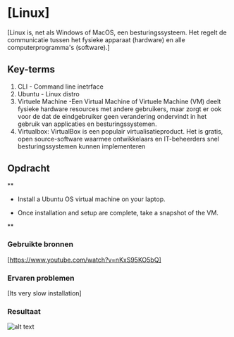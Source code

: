 # [Linux]
[Linux is, net als Windows of MacOS, een besturingssysteem. Het regelt de communicatie tussen het fysieke apparaat (hardware) en alle computerprogramma's (software).]

## Key-terms
1. CLI - Command line inetrface
2. Ubuntu -  Linux distro
3. Virtuele Machine -Een Virtual Machine of Virtuele Machine (VM) deelt fysieke hardware resources met andere gebruikers, maar zorgt er ook voor de dat de eindgebruiker geen verandering ondervindt in het gebruik van applicaties en besturingssystemen.
4. Virtualbox: VirtualBox is een populair virtualisatieproduct. Het is gratis, open source-software waarmee ontwikkelaars en IT-beheerders snel besturingssystemen kunnen implementeren
## Opdracht
**

-   Install a Ubuntu OS virtual machine on your laptop.
    
-   Once installation and setup are complete, take a snapshot of the VM.
    

**
### Gebruikte bronnen
[https://www.youtube.com/watch?v=nKxS95KO5bQ]

### Ervaren problemen
[Its very slow installation]

### Resultaat
![alt text](https://user-images.githubusercontent.com/95618055/145082904-93a6a6ca-f285-456b-a487-cdd919e93440.png)

